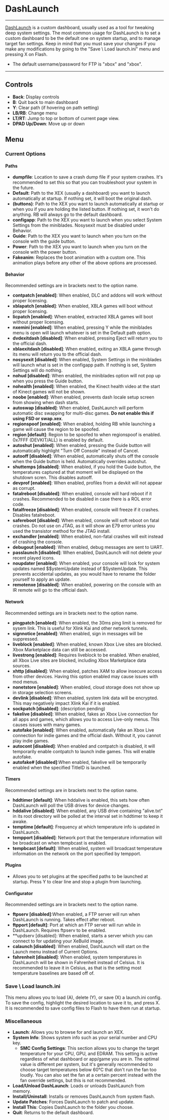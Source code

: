 # DashLaunch

------

[DashLaunch](http://www.mediafire.com/file/3dalys9jh2ymbjy/dash_launch_v3.19.zip/file) is a custom dashboard, usually used as a tool for tweaking deep system  settings. The most common usage for DashLaunch is to set a custom  dashboard to be the default one on system startup, and to manage target  fan settings. Keep in mind that you must save your changes if you make  any modifications by going to the "Save \ Load launch.ini" menu and  pressing X on Flash.

- The default username/password for FTP is "xbox" and "xbox".

------

## Controls

- **Back**: Display controls
- **B**: Quit back to main dashboard
- **Y**: Clear path (if hovering on path setting)
- **LB/RB**: Change menu
- **LT/RT**: Jump to top or bottom of current page view.
- **DPAD Up/Down**: Move up or down

## Menu

### Current Options

#### Paths

- **dumpfile**: Location to save a crash dump file if  your system crashes. It's recommended to set this so that you can  troubleshoot your system in the future.
- **Default**: Path to the XEX (usually a dashboard) you  want to launch automatically at startup. If nothing set, it will boot  the original dash.
- **(buttons)**:  Path to the XEX you want to launch  automatically at startup or when you  if you are holding the listed  button. If nothing set, it won't do anything. RB will always go to the  default dashboard.
- **configapp**: Path to the XEX you want to launch when  you select System Settings from the miniblades. Nosysexit must be  disabled under Behavior.
- **Guide**: Path to the XEX you want to launch when you turn on the console with the guide button.
- **Power**: Path to the XEX you want to launch when you turn on the console with the power button.
- **Fakeanim**: Replaces the boot animation with a custom one. This animation plays before any other of the above options are processed.

#### Behavior

Recommended settings are in brackets next to the option name.

- **contpatch [enabled]**: When enabled, DLC and addons will work without proper licensing.
- **xblapatch [enabled]**: When enabled, XBLA games will boot without proper licensing. 
- **licpatch [enabled]**: When enabled, extracted XBLA games will boot without proper licensing.
- **nxemini [enabled]**: When enabled, pressing Y while the miniblades menu is open will launch whatever is set in the Default path option.
- **dvdexitdash [disabled]**: When enabled, pressing Eject will return you to the official dash.
- **xblaexitdash [disabled]**: When enabled, exiting an XBLA game through its menu will return you to the official dash.
- **nosysexit [disabled]**: When enabled, System  Settings in the miniblades will launch what is set in the configapp  path. If nothing is set, System Settings will do nothing.
- **nohud [disabled]**: When enabled, the miniblades option will not pop up when you press the Guide button.
- **nohealth [enabled]**: When enabled, the Kinect health video at the start of Kinect games will not be shown.
- **noobe [enabled]**: When enabled, prevents dash locale setup screen from showing when dash starts. 
- **autoswap [disabled]**: When enabled, DashLaunch will perform automatic disc swapping for multi-disc games. **Do not enable this if using FSD or swap.xex**.
- **regionspoof [enabled]**: When enabled, holding RB while launching a game will cause the region to be spoofed.
- **region [default]**: Region to be spoofed to when regionspoof is enabled. 0x7FFF (DEVKIT/ALL) is enabled by default.
- **autoshut [enabled]**: When enabled, pressing the Guide button will automatically highlight "Turn Off Console" instead of Cancel. 
- **autooff [disabled]**: When enabled, automatically shuts off the console when the Guide button is held. Automatically overrides autoshut.
- **shuttemps [disabled]**: When enabled, if you hold  the Guide button, the temperatures captured at that moment will be  displayed on the shutdown scren. This disables autooff.
- **devprof [enabled]**: When enabled, profiles from a devkit will not appear as corrupt.
- **fatalreboot [disabled]**: When enabled, console will hard reboot if it crashes. Recommended to be disabled in case there is a ROL error code.
- **fatalfreeze [disabled]**: When enabled, console will freeze if it crashes. Disables fatalreboot.
- **safereboot [disabled]**: When enabled, console  will soft reboot on fatal crashes. Do not use on JTAG, as it will show  an E79 error unless you used the transistor method for the JTAG install. 
- **exchandler [enabled]**: When enabled, non-fatal crashes will exit instead of crashing the console.
- **debugout [enabled]**: When enabled, debug messages are sent to UART.
- **passlaunch [disabled]**: When enabled, DashLaunch will not delete your recent played icons.
- **noupdater [enabled]**: When enabled, your console  will look for system updates named $$ystemUpdate instead of  $SystemUpdate. This prevents accidental updates, as you would have to  rename the folder yourself to apply an update.
- **remotenxe [disabled]**: When enabled, powering on the console with an IR remote will go to the official dash. 

#### Network

Recommended settings are in brackets next to the option name.

- **pingpatch [enabled]**: When enabled, the 30ms ping limit is removed for sysem link. This is useful for Xlink Kai and other network tunnels.
- **signnotice [enabled]**: When enabled, sign in messages will be suppressed. 
- **liveblock [enabled]**: When enabled, known Xbox Live sites are blocked. Xbox Marketplace data can still be accessed. 
- **livestrong [enabled]**: Requires liveblock to be enabled. When enabled, all Xbox Live sites are blocked, including Xbox Marketplace data sources.
- **xhttp [disabled]**: When enabled, patches XAM to  allow insecure access from other devices. Having this option enabled may cause issues with mod menus.
- **nonetstore [enabled]**: When enabled, cloud storage does not show up in storage selection screens.
- **devlink [disabled]**: When enabled, system link data will be encrypted. This may negatively impact Xlink Kai if it is enabled.
- **sockpatch [disabled]**: (description pending)
- **fakelive [disabled]**: When enabled, fakes an Xbox Live connection for all apps and games, which allows you to access  Live-only menus. This causes issues with many games.
- **autofake [enabled]**: When enabled, automatically  fake an Xbox Live connection for indie games and the official dash.  Without it, you cannot play indie games.
- **autocont [disabled]**: When enabled and contpatch is disabled, it will temporarily enable contpatch to launch indie games. This will enable autofake.
- **autofake# [disabled]**:When enabled, fakelive will be temporarily enabled when the specified TitleID is launched.

#### Timers

Recommended settings are in brackets next to the option name.

- **hddtimer [default]**: When hddalive is enabled, this sets how often DashLaunch will poll the USB drives for device changes.
- **hddalive [disabled]**: When enabled, any USB drive containing "alive.txt" in its root directory will be polled at the  interval set in hddtimer to keep it awake. 
- **temptime [default]**: Frequency at which temperature info is updated in DashLaunch.
- **tempport [disabled]**: Network port that the temperature information will be broadcast on when tempbcast is enabled.
- **tempbcast [default]**: When enabled, system will broadcast temperature information on the network on the port specified by tempport.

#### Plugins

- Allows you to set plugins at the specified paths to be launched at  startup. Press Y to clear line and stop a plugin from launching. 

#### Configurator

Recommended settings are in brackets next to the option name.

- **ftpserv [disabled]**:When enabled, a FTP server will run when DashLaunch is running. Takes effect after reboot.
- **ftpport [default]**: Port at which an FTP server will run while in DashLaunch. Requires ftpserv to be enabled.
- **updserv [disabled]: When enabled, starts a server which you can connect to for updating your XeBuild image.
- **calaunch [disabled]**: When enabled, DashLaunch will start on the Launch menu instead of Current Options.
- **fahrenheit [disabled]**: When enabled, system  temperatures in DashLaunch will be shown in Fahrenheit instead of  Celsius. It is recommended to leave it in Celsius, as that is the  setting most temperature baselines are based off of.

### Save \ Load launch.ini

This menu allows you to load (A), delete (Y), or save (X) a  launch.ini config. To save the config, highlight the desired location to save it to, and press X. It is recommended to save config files to  Flash to have them run at startup.

### Miscellaneous

- **Launch**: Allows you to browse for and launch an XEX.
- **System Info**: Shows system info such as your serial number and CPU key.
  - **SMC Config Settings**: This section allows you to  change the target temperature for your CPU, GPU, and EDRAM. This setting is active regardless of what dashboard or app/game you are in. The  optimal value is different per system, but it's generally recommended to choose target temperatures below 60°C that don't run the fan too  loudly. You can also set the fan at a certain percent instead with the  fan override settings, but this is not recommended.
- **Load/Unload DashLaunch**: Loads or unloads DashLaunch from memory.
- **Install/Uninstall**: Installs or removes DashLaunch from system flash.
- **Update Patches**: Forces DashLaunch to patch and update.
- **Install This**: Copies DashLaunch to the folder you choose.
- **Quit**: Returns to the default dashboard.